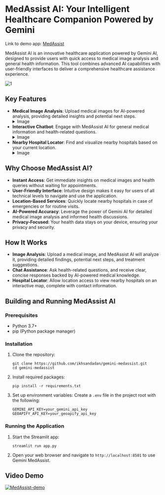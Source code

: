 # MedAssist AI: Your Intelligent Healthcare Companion Powered by Gemini


Link to demo app: [MedAssist](https://gemini-medassist.streamlit.app/)

MedAssist AI is an innovative healthcare application powered by Gemini AI, designed to provide users with quick access to medical image analysis and general health information. This tool combines advanced AI capabilities with user-friendly interfaces to deliver a comprehensive healthcare assistance experience.



![1](https://github.com/user-attachments/assets/ac7230fd-bda2-4e4e-a615-c160c93c3fd0)




## Key Features
-   **Medical Image Analysis**: Upload medical images for AI-powered analysis, providing detailed insights and potential next steps.
    <details><summary>Image</summary>
        <img src="https://github.com/user-attachments/assets/7b81dd92-413a-42d1-9a6e-f09ce1e1f4df">
    </details>
-   **Interactive Chatbot**: Engage with MedAssist AI for general medical information and health-related questions.
    <details><summary>Image</summary>
        <img src="https://github.com/user-attachments/assets/53869c69-dd27-414b-b05e-dc48be9cde1f">
    </details>
-   **Nearby Hospital Locator**: Find and visualize nearby hospitals based on your current location.
    <details><summary>Image</summary>
        <img src="https://github.com/user-attachments/assets/abea3efa-d18e-4b9f-a5d6-225231103770">
    </details>


## Why Choose MedAssist AI?
-   **Instant Access**: Get immediate insights on medical images and health queries without waiting for appointments.
-   **User-Friendly Interface**: Intuitive design makes it easy for users of all technical levels to navigate and use the application.
-   **Location-Based Services**: Quickly locate nearby hospitals in case of emergencies or for routine visits.
-   **AI-Powered Accuracy**: Leverage the power of Gemini AI for detailed medical image analysis and informed health discussions.
-   **Privacy-Focused**: Your health data stays on your device, ensuring your privacy and security.


## How It Works
-   **Image Analysis**: Upload a medical image, and MedAssist AI will analyze it, providing detailed findings, potential next steps, and treatment suggestions.
-   **Chat Assistance**: Ask health-related questions, and receive clear, concise responses backed by AI-powered medical knowledge.
-   **Hospital Locator**: Allow location access to view nearby hospitals on an interactive map, complete with contact information.


## Building and Running MedAssist AI

### Prerequisites
-   Python 3.7+
-   pip (Python package manager)

### Installation

1.  Clone the repository:
	

    ```
    git clone https://github.com/ikhsandadan/gemini-medassist.git
    cd gemini-medassist
    ```

3. Install required packages:
	

    ```
   pip install -r requirements.txt
    ```
  
5. Set up environment variables: Create a `.env` file in the project root with the following:

    ```
    GEMINI_API_KEY=your_gemini_api_key
    GEOAPIFY_API_KEY=your_geoapify_api_key
    ```
  
  ### Running the Application

1.  Start the Streamlit app:

    ```
    streamlit run app.py
    ```
    
3. Open your web browser and navigate to `http://localhost:8501` to use Gemini MedAssist.


## Video Demo
[![MedAssist-demo](https://img.youtube.com/vi/Z89RG-FRPEc/0.jpg)](https://www.youtube.com/watch?v=Z89RG-FRPEc)

